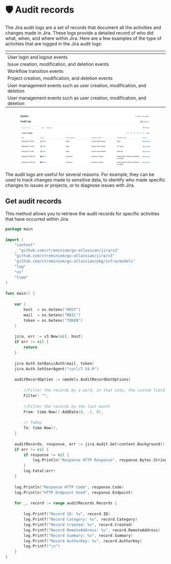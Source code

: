 # 🛡️ Audit records

The Jira audit logs are a set of records that document all the activities and changes made in Jira. These logs provide a detailed record of who did what, when, and where within Jira. Here are a few examples of the type of activities that are logged in the Jira audit logs:

<table data-view="cards"><thead><tr><th></th></tr></thead><tbody><tr><td>User login and logout events</td></tr><tr><td>Issue creation, modification, and deletion events</td></tr><tr><td>Workflow transition events</td></tr><tr><td>Project creation, modification, and deletion events</td></tr><tr><td>User management events such as user creation, modification, and deletion</td></tr><tr><td>User management events such as user creation, modification, and deletion</td></tr></tbody></table>

<figure><img src="../.gitbook/assets/image (8) (2) (1).png" alt=""><figcaption></figcaption></figure>

The audit logs are useful for several reasons. For example, they can be used to track changes made to sensitive data, to identify who made specific changes to issues or projects, or to diagnose issues with Jira.

## Get audit records

This method allows you to retrieve the audit records for specific activities that have occurred within Jira.&#x20;

```go
package main

import (
	"context"
	_ "github.com/ctreminiom/go-atlassian/jira/v2"
	"github.com/ctreminiom/go-atlassian/jira/v3"
	"github.com/ctreminiom/go-atlassian/pkg/infra/models"
	"log"
	"os"
	"time"
)

func main() {

	var (
		host  = os.Getenv("HOST")
		mail  = os.Getenv("MAIL")
		token = os.Getenv("TOKEN")
	)

	jira, err := v3.New(nil, host)
	if err != nil {
		return
	}

	jira.Auth.SetBasicAuth(mail, token)
	jira.Auth.SetUserAgent("curl/7.54.0")

	auditRecordOption := &models.AuditRecordGetOptions{

		//Filter the records by a word, in that case, the custom field history
		Filter: "",

		//Filter the records by the last month
		From: time.Now().AddDate(0, -1, 0),

		// Today
		To: time.Now(),
	}

	auditRecords, response, err := jira.Audit.Get(context.Background(), auditRecordOption, 0, 500)
	if err != nil {
		if response != nil {
			log.Println("Response HTTP Response", response.Bytes.String())
		}
		log.Fatal(err)
	}

	log.Println("Response HTTP Code", response.Code)
	log.Println("HTTP Endpoint Used", response.Endpoint)

	for _, record := range auditRecords.Records {

		log.Printf("Record ID: %v", record.ID)
		log.Printf("Record Category: %v", record.Category)
		log.Printf("Record Created: %v", record.Created)
		log.Printf("Record RemoteAddress: %v", record.RemoteAddress)
		log.Printf("Record Summary: %v", record.Summary)
		log.Printf("Record AuthorKey: %v", record.AuthorKey)
		log.Printf("\n")
	}
}

```

